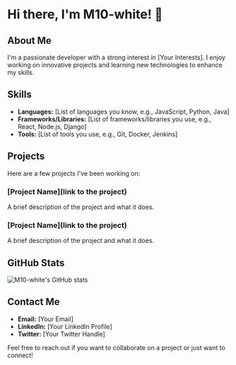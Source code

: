 # Hi there, I'm M10-white! 👋

## About Me
I'm a passionate developer with a strong interest in [Your Interests]. I enjoy working on innovative projects and learning new technologies to enhance my skills.

## Skills
- **Languages:** [List of languages you know, e.g., JavaScript, Python, Java]
- **Frameworks/Libraries:** [List of frameworks/libraries you use, e.g., React, Node.js, Django]
- **Tools:** [List of tools you use, e.g., Git, Docker, Jenkins]

## Projects
Here are a few projects I've been working on:

### [Project Name](link to the project)
A brief description of the project and what it does.

### [Project Name](link to the project)
A brief description of the project and what it does.

## GitHub Stats
![M10-white's GitHub stats](https://github-readme-stats.vercel.app/api?username=M10-white&show_icons=true&theme=radical)

## Contact Me
- **Email:** [Your Email]
- **LinkedIn:** [Your LinkedIn Profile]
- **Twitter:** [Your Twitter Handle]

Feel free to reach out if you want to collaborate on a project or just want to connect!
